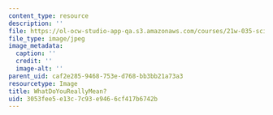 ```yaml
---
content_type: resource
description: ''
file: https://ol-ocw-studio-app-qa.s3.amazonaws.com/courses/21w-035-science-writing-and-new-media-communicating-science-to-the-public-fall-2016/3053fee5e13c7c93e9466cf417b6742b_WhatDoYouReallyMean.jpg
file_type: image/jpeg
image_metadata:
  caption: ''
  credit: ''
  image-alt: ''
parent_uid: caf2e285-9468-753e-d768-bb3bb21a73a3
resourcetype: Image
title: WhatDoYouReallyMean?
uid: 3053fee5-e13c-7c93-e946-6cf417b6742b
---
```

